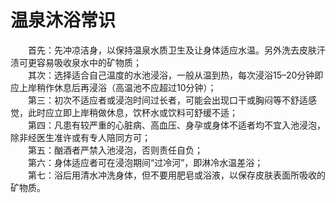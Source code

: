 # 温泉沐浴常识  

&emsp;&emsp;首先：先冲凉洁身，以保持温泉水质卫生及让身体适应水温。另外洗去皮肤汗渍可更容易吸收泉水中的矿物质；  
&emsp;&emsp;其次：选择适合自己温度的水池浸浴，一般从温到热，每次浸浴15–20分钟即应上岸稍作休息后再浸浴（高温池不应超过10分钟）；  
&emsp;&emsp;第三：初次不适应者或浸泡时间过长者，可能会出现口干或胸闷等不舒适感觉，此时应立即上岸稍做休息，饮杯水或饮料可舒缓不适；  
&emsp;&emsp;第四：凡患有较严重的心脏病、高血压、身孕或身体不适者均不宜入池浸泡，除非经医生准许或有专人陪同方可；  
&emsp;&emsp;第五：酗酒者严禁入池浸泡，否则责任自负；  
&emsp;&emsp;第六：身体适应者可在浸泡期间“过冷河”，即淋冷水温差浴；  
&emsp;&emsp;第七：浴后用清水冲洗身体，但不要用肥皂或浴液，以保存皮肤表面所吸收的矿物质。  
<!-- Last processed: 2025-07-22 03:44:30 -->
